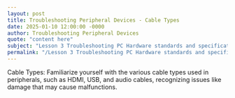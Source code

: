 ```yaml
---
layout: post
title: Troubleshooting Peripheral Devices - Cable Types
date: 2025-01-10 12:00:00 -0000
author: Troubleshooting Peripheral Devices
quote: "content here"
subject: "Lesson 3 Troubleshooting PC Hardware standards and specifications"
permalink: "/Lesson 3 Troubleshooting PC Hardware standards and specifications/Troubleshooting Peripheral Devices/Troubleshooting Peripheral Devices - Cable Types"
---
```


Cable Types: Familiarize yourself with the various cable types used in peripherals, such as HDMI, USB, and audio cables, recognizing issues like damage that may cause malfunctions.
